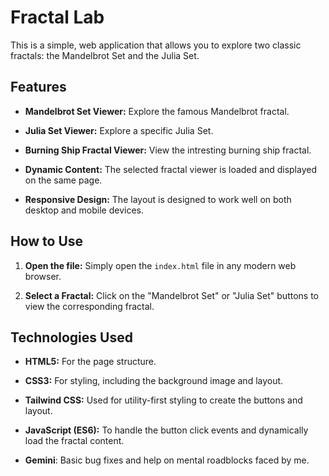 


# Fractal Lab

This is a simple, web application that allows you to explore two classic fractals: the Mandelbrot Set and the Julia Set.

## Features

-   **Mandelbrot Set Viewer:** Explore the famous Mandelbrot fractal.
    
-   **Julia Set Viewer:** Explore a specific Julia Set.

-   **Burning Ship Fractal Viewer:** View the intresting burning ship fractal.
    
-   **Dynamic Content:** The selected fractal viewer is loaded and displayed on the same page.
    
-   **Responsive Design:** The layout is designed to work well on both desktop and mobile devices.
    

## How to Use

1.  **Open the file:** Simply open the `index.html` file in any modern web browser.
    
2.  **Select a Fractal:** Click on the "Mandelbrot Set" or "Julia Set" buttons to view the corresponding fractal.
    

## Technologies Used

-   **HTML5:** For the page structure.
    
-   **CSS3:** For styling, including the background image and layout.
    
-   **Tailwind CSS:** Used for utility-first styling to create the buttons and layout.
    
-   **JavaScript (ES6):** To handle the button click events and dynamically load the fractal content.

-   **Gemini**: Basic bug fixes and help on mental roadblocks faced by me.
